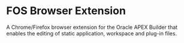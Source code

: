 # FOS Browser Extension
A Chrome/Firefox browser extension for the Oracle APEX Builder that enables the editing of static application, workspace and plug-in files.